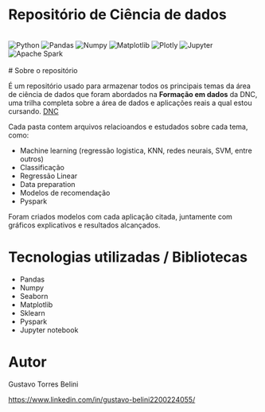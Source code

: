 # Repositório de Ciência de dados

<div style= 'display: inline_block'><br/>
    <img alt='Python' src='https://img.shields.io/badge/Python-3776AB?style=for-the-badge&logo=python&logoColor=white'>
    <img alt='Pandas' src='https://img.shields.io/badge/pandas-%23150458.svg?style=for-the-badge&logo=pandas&logoColor=white'>
    <img alt='Numpy' src='https://img.shields.io/badge/numpy-%23013243.svg?style=for-the-badge&logo=numpy&logoColor=white'>
    <img alt='Matplotlib' src='https://img.shields.io/badge/Matplotlib-%23ffffff.svg?style=for-the-badge&logo=Matplotlib&logoColor=black'>
    <img alt='Plotly' src='https://img.shields.io/badge/Plotly-%233F4F75.svg?style=for-the-badge&logo=plotly&logoColor=white'>
    <img alt='Jupyter' src='https://img.shields.io/badge/jupyter-%23FA0F00.svg?style=for-the-badge&logo=jupyter&logoColor=white'>
    <img alt='Apache Spark' src='https://img.shields.io/badge/Apache%20Spark-FDEE21?style=flat-square&logo=apachespark&logoColor=black'>
    

    


</div><br>
# Sobre o repositório

É um repositório usado para armazenar todos os principais temas da área de ciência de dados que foram abordados na **Formação em dados** da DNC, uma trilha completa sobre a área de dados e aplicações reais a qual estou cursando. [DNC](https://www.escoladnc.com.br/ "Site da DNC")

Cada pasta contem arquivos relacioandos e estudados sobre cada tema, como:
- Machine learning (regressão logistica, KNN, redes neurais, SVM, entre outros)
- Classificação
- Regressão Linear 
- Data preparation
- Modelos de recomendação
- Pyspark 

Foram criados modelos com cada aplicação citada, juntamente com gráficos explicativos e resultados alcançados.

# Tecnologias utilizadas / Bibliotecas

- Pandas
- Numpy
- Seaborn
- Matplotlib
- Sklearn
- Pyspark
- Jupyter notebook


# Autor

Gustavo Torres Belini

https://www.linkedin.com/in/gustavo-belini2200224055/

